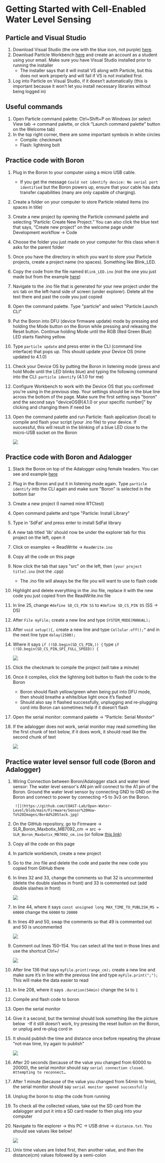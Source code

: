 # Getting Started with Cell-Enabled Water Level Sensing
## Particle and Visual Studio

1. Download Visual Studio (the one with the blue icon, not purple) [here](https://code.visualstudio.com/).
2. Download Particle Workbench [here](https://www.particle.io/workbench/) and create an account as a student using your email. Make sure you have Visual Studio installed prior to running the installer
	- The installer says that it will install VS along with Particle, but this does not work properly and will fail if VS is not installed first.
3. Log into Particle on Visual Studio, if it doesn’t automatically (this is important because it won’t let you install necessary libraries without being logged in)
## Useful commands

1. Open Particle command palette: Ctrl+Shift+P on Windows (or select View tab -> command palette, or click “Launch command palette” button on the Welcome tab)
2. In the top right corner, there are some important symbols in white circles
	- Compile: checkmark
	- Flash: lightning bolt
## Practice code with Boron

1. Plug in the Boron to your computer using a micro USB cable.
	- If you get the message `Could not identify device: No serial port identified` but the Boron powers up, ensure that your cable has data transfer capabilities (many are only capable of charging).
2. Create a folder on your computer to store Particle related items (no spaces in title)
3. Create a new project by opening the Particle command palette and selecting “Particle: Create New Project.” You can also click the blue text that says, “Create new project” on the welcome page under Development workflow -> Code
4. Choose the folder you just made on your computer for this class when it asks for the parent folder
5. Once you have the directory in which you want to store your Particle projects, create a project name (no spaces). Something like Blink_LED.
6. Copy the code from the file named `Blink_LED.ino` (not the one you just made but from the example [here](https://github.com/SUPScientist/Smart-Coasts/blob/main/Class-01-Intro/Blink_LED.ino))
7. Navigate to the .ino file that is generated for your new project under the src tab on the left-hand side of screen (under explorer). Delete all the text there and past the code you just copied
8. Open the command palette. Type "particle" and select "Particle Launch CLI"
9. Put the Boron into DFU (device firmware update) mode by pressing and holding the Mode button on the Boron while pressing and releasing the Reset button. Continue holding Mode until the RGB (Red Green Blue) LED starts flashing yellow.
10. Type `particle update` and press enter in the CLI (command line interface) that pops up. This should update your Device OS (mine updated to 4.1.0)
11. Check your Device OS by putting the Boron in listening mode (press and hold Mode until the LED blinks blue) and typing the following command into the CLI: `particle identify` (4.1.0 for me)
12. Configure Workbench to work with the Device OS that you confirmed you're using in the previous step. Your settings should be in the blue line across the bottom of the page. Make sure the first setting says "boron" and the second says "deviceOS@[4.1.0 or your specific number]" by clicking and changing them if need be
13. Open the command palette and run Particle: flash application (local) to compile and flash your script (your .ino file) to your device. If successful, this will result in the blinking of a blue LED close to the micro-USB socket on the Boron

	![](https://github.com/COAST-Lab/Open-Water-Level/blob/main/Firmware/Getting%20Started%20With%20Particle%20for%20Water%20Level%20Sensor%20Images/0.jpg)

## Practice code with Boron and Adalogger 

1. Stack the Boron on top of the Adalogger using female headers. You can see and example [here](https://github.com/COAST-Lab/Open-Water-Level/blob/main/Firmware/Sensor%20How-To%20Images/BorAd%20Stack.jpg)
2. Plug in the Boron and put it in listening mode again. Type `particle identify` into the CLI again and make sure "Boron" is selected in the bottom bar
3. Create a new project (I named mine RTCtest) 
4. Open command palette and type "Particle: Install Library" 
5. Type in 'SdFat' and press enter to install SdFat library 
6. A new tab titled 'lib' should now be under the explorer tab for this project on the left, open it 
7. Click on examples -> ReadWrite -> `ReadWrite.ino` 
8. Copy all the code on this page 
9. Now click the tab that says "src" on the left, then `[your project title].ino` (not the .cpp) 
	- The .ino file will always be the file you will want to use to flash code
10. Highlight and delete everything in the .ino file, replace it with the new code you just copied from the ReadWrite.ino file 
11. In line 25, change `#define SD_CS_PIN SS` to `#define SD_CS_PIN D5` (SS -> D5) 
12. After `File myFile;` create a new line and type `SYSTEM_MODE(MANUAL);`
13. After `void setup(){,` create a new line and type `Cellular.off();”` and in the next line type `delay(2500);` 
14. Where it says `if (!SD.begin(SD_CS_PIN,)) {` type `if (!SD.begin(SD_CS_PIN,SPI_FULL_SPEED)) {`

	![](https://github.com/COAST-Lab/Open-Water-Level/blob/main/Firmware/Getting%20Started%20With%20Particle%20for%20Water%20Level%20Sensor%20Images/1.jpg)

15. Click the checkmark to compile the project (will take a minute) 
16. Once it compiles, click the lightning bolt button to flash the code to the Boron 
	- Boron should flash yellow/green when being put into DFU mode, then should breathe a white/blue light once it’s flashed 
	- Should also say it flashed successfully, unplugging and re-plugging cord into Boron can sometimes help if it doesn’t flash 
17. Open the serial monitor: command palette -> “Particle: Serial Monitor”  
18. If the adalogger does not work, serial monitor may read something like the first chunk of text below, if it does work, it should read like the second chunk of text

	![](https://github.com/COAST-Lab/Open-Water-Level/blob/main/Firmware/Getting%20Started%20With%20Particle%20for%20Water%20Level%20Sensor%20Images/2.jpg)

## Practice water level sensor full code (Boron and Adalogger) 

1. Wiring Connection between Boron/Adalogger stack and water level sensor: The water level sensor's AN pin will connect to the A1 pin of the Boron. Ground the water level sensor by connecting GND to GND on the Boron and connect to power by connecting +5 to 3v3 on the Boron.
   
        ![](https://github.com/COAST-Lab/Open-Water-Level/blob/main/Firmware/Sensor%20How-To%20Images/BorAd%20Stack.jpg)

3. On the GitHub repository, go to Firmware -> SLR_Boron_Maxbotix_MB7092_cm -> src -> `SLR_Boron_Maxbotix_MB7092_cm.ino` (or follow [this link](https://github.com/COAST-Lab/Open-Water-Level/blob/main/Firmware/SLR_Boron_Maxbotix_MB7092_cm/src/SLR_Boron_Maxbotix_MB7092_cm.ino))  
4. Copy all the code on this page 
5. In particle workbench, create a new project 
6. Go to the .ino file and delete the code and paste the new code you copied from GitHub there 
7. In lines 32 and 33, change the comments so that 32 is uncommented (delete the double slashes in front) and 33 is commented out (add double slashes in front)

	![](https://github.com/COAST-Lab/Open-Water-Level/blob/main/Firmware/Getting%20Started%20With%20Particle%20for%20Water%20Level%20Sensor%20Images/3.jpg)

8. In line 44, where it says `const unsigned long MAX_TIME_TO_PUBLISH_MS = 60000` change the `60000` to `20000`
9. In lines 49 and 50, swap the comments so that 49 is commented out and 50 is uncommented

	![](https://github.com/COAST-Lab/Open-Water-Level/blob/main/Firmware/Getting%20Started%20With%20Particle%20for%20Water%20Level%20Sensor%20Images/4.jpg)

10. Comment out lines 150–154. You can select all the text in those lines and use the shortcut Ctrl+/

	![](https://github.com/COAST-Lab/Open-Water-Level/blob/main/Firmware/Getting%20Started%20With%20Particle%20for%20Water%20Level%20Sensor%20Images/5.jpg)
11. After line 136 that says `myFile.print(range_cm);` create a new line and make sure it’s in line with the previous line and type `myFile.print(";");` This will make the data easier to read
12. In line 208, where it says `.duration(54min)` change the `54` to `1` 
13. Compile and flash code to boron 
14. Open the serial monitor 
15. Give it a second, but the terminal should look something like the picture below 
	-If it still doesn’t work, try pressing the reset button on the Boron, or unplug and re-plug cord in 
16. It should publish the time and distance once before repeating the phrase “not max time, try again to publish”

	![](https://github.com/COAST-Lab/Open-Water-Level/blob/main/Firmware/Getting%20Started%20With%20Particle%20for%20Water%20Level%20Sensor%20Images/6.jpg)

17. After 20 seconds (because of the value you changed from 60000 to 20000), the serial monitor should say `serial connection closed. Attempting to reconnect…`
18. After 1 minute (because of the value you changed from 54min to 1min), the serial monitor should say `serial monitor opened successfully` 
19. Unplug the boron to stop the code from running 
20. To check all the collected values, take out the SD card from the adalogger and put it into a SD card reader to then plug into your computer 
21. Navigate to file explorer -> this PC -> USB drive -> `distance.txt`. You should see values like below!

	![](https://github.com/COAST-Lab/Open-Water-Level/blob/main/Firmware/Getting%20Started%20With%20Particle%20for%20Water%20Level%20Sensor%20Images/7.jpg)

22. Unix time values are listed first, then another value, and then the distance(cm) values followed by a semi-colon
